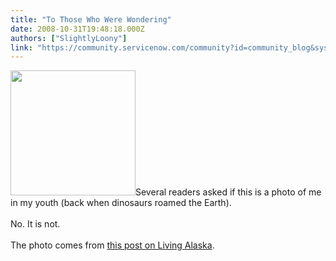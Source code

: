 ```yaml
---
title: "To Those Who Were Wondering"
date: 2008-10-31T19:48:18.000Z
authors: ["SlightlyLoony"]
link: "https://community.servicenow.com/community?id=community_blog&sys_id=e20eea2ddbd0dbc01dcaf3231f961971"
---
```

<p><img __jive_id="6523" alt="" class="jive-image" src="imagecache/Small/SlightlyLoony/intrepid_explorer1.jpg" style="width: auto; height: 200px;" />Several readers asked if this is a photo of me in my youth (back when dinosaurs roamed the Earth).<br /><br />No. It is not.<br /><br />The photo comes from <a title="vingalaska.blogspot.com/2007/08/intrepid-explorer-by-jenn.html" href="http://livingalaska.blogspot.com/2007/08/intrepid-explorer-by-jenn.html">this post on Living Alaska</a>.</p>